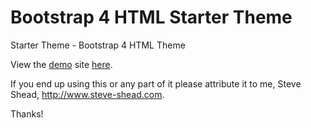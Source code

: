 # Bootstrap 4 HTML Starter Theme

Starter Theme - Bootstrap 4 HTML Theme

View the <a href="https://steveshead.github.io/bootstrap4-starter-theme/">demo</a> site <a href="https://steveshead.github.io/bootstrap4-starter-theme/">here</a>.

If you end up using this or any part of it please attribute it to me, Steve Shead, http://www.steve-shead.com.

Thanks!
